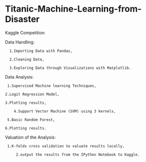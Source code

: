 # Titanic-Machine-Learning-from-Disaster
Kaggle Competition 


Data Handling:

      1.Importing Data with Pandas,

      2.Cleaning Data,

      3.Exploring Data through Visualizations with Matplotlib.


Data Analysis:

     1.Supervised Machine learning Techniques,
	
	2.Logit Regression Model,
	
	3.Plotting results,
	
        4.Support Vector Machine (SVM) using 3 kernels,
	
     5.Basic Random Forest,
	
	6.Plotting results.
	
	
	
Valuation of the Analysis:
	 
	 1.K-folds cross validation to valuate results locally,
	
         2.output the results from the IPython Notebook to Kaggle.
